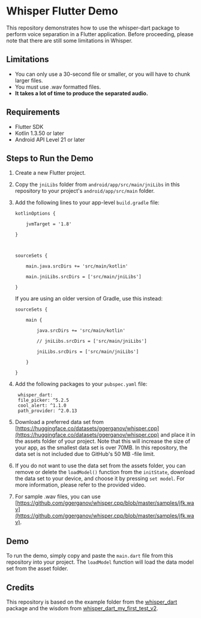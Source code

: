 
# Whisper Flutter Demo

This repository demonstrates how to use the whisper-dart package to perform voice separation in a Flutter application. Before proceeding, please note that there are still some limitations in Whisper.

## Limitations

-   You can only use a 30-second file or smaller, or you will have to chunk larger files.
-   You must use .wav formatted files.
-   **It takes a lot of time to produce the separated audio.**

## Requirements

-   Flutter SDK
-   Kotlin 1.3.50 or later
-   Android API Level 21 or later

## Steps to Run the Demo

1.  Create a new Flutter project.
    
2.  Copy the `jniLibs` folder from `android/app/src/main/jniLibs` in this repository to your project's `android/app/src/main` folder.
    
3.  Add the following lines to your app-level `build.gradle` file:
    
	    kotlinOptions {

		    jvmTarget = '1.8'

	    }
    
      
    
	    sourceSets {

		    main.java.srcDirs += 'src/main/kotlin'

		    main.jniLibs.srcDirs = ['src/main/jniLibs']

	    }

    
    If you are using an older version of Gradle, use this instead:
    
 		sourceSets {

			main {

				java.srcDirs += 'src/main/kotlin'

				// jniLibs.srcDirs = ['src/main/jniLibs']

				jniLibs.srcDirs = ['src/main/jniLibs']

			}

		}

    
4.  Add the following packages to your `pubspec.yaml` file:
    

    
	     whisper_dart:
	     file_picker: ^5.2.5
	     cool_alert: ^1.1.0
	     path_provider: ^2.0.13
    
5.  Download a preferred data set from [https://huggingface.co/datasets/ggerganov/whisper.cpp](https://huggingface.co/datasets/ggerganov/whisper.cpp) and place it in the assets folder of your project. Note that this will increase the size of your app, as the smallest data set is over 70MB. In this repository, the data set is not included due to GitHub's 50 MB -file limit.
    
6.  If you do not want to use the data set from the assets folder, you can remove or delete the `loadModel()` function from the `initState`, download the data set to your device, and choose it by pressing `set model`. For more information, please refer to the provided video.
    
7.  For sample .wav files, you can use [https://github.com/ggerganov/whisper.cpp/blob/master/samples/jfk.wav](https://github.com/ggerganov/whisper.cpp/blob/master/samples/jfk.wav).
    

## Demo

To run the demo, simply copy and paste the `main.dart` file from this repository into your project. The `loadModel` function will load the data model set from the asset folder.

## Credits

This repository is based on the example folder from the [whisper_dart](https://github.com/azkadev/whisper_dart) package and the wisdom from [whisper_dart_my_first_test_v2](https://github.com/williamidt/whisper_dart_my_first_test_v2).

